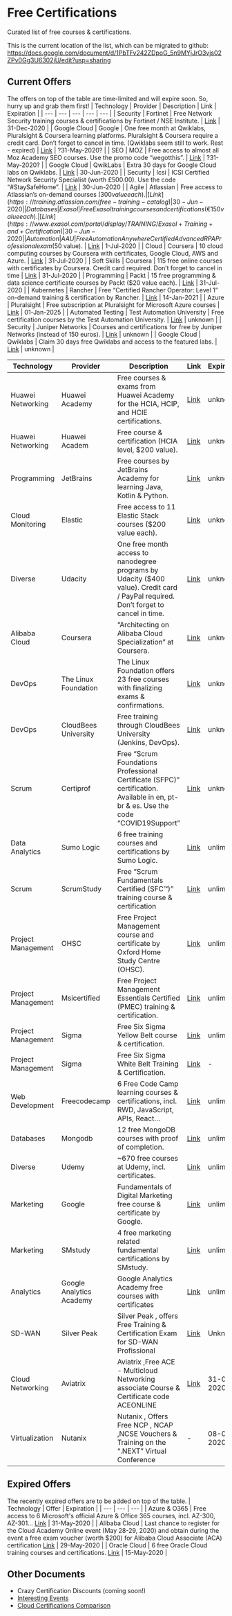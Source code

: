 # Free Certifications

Curated list of free courses &amp; certifications.

This is the current location of the list, which can be migrated to github: https://docs.google.com/document/d/1PbTFv242ZDpoG_5n9MYjJrO3vjs02ZPv0Gg3U6302jU/edit?usp=sharing

## Current Offers
The offers on top of the table are time-limited and will expire soon. So, hurry up and grab them first!
| Technology | Provider | Description | Link | Expiration |
| --- | --- | --- | --- | --- |
| Security | Fortinet | Free Network Security training courses & certifications by Fortinet / NSE Institute. | [Link](https://www.fortinet.com/corporate/about-us/newsroom/press-releases/2020/fortinet-makes-all-online-cybersecurity-training-courses-available-for-free.html) | 31-Dec-2020 |
| Google Cloud | Google | One free month at Qwiklabs, Pluralsight & Coursera learning platforms. Pluralsight & Coursera require a credit card. Don’t forget to cancel in time.   (Qwiklabs seem still to work. Rest - expired) | [Link](https://inthecloud.withgoogle.com/training-discount/register.html) | ?31-May-2020? |
| SEO | MOZ | Free access to almost all Moz Academy SEO courses. Use the promo code “wegotthis”. | [Link](https://academy.moz.com/) | ?31-May-2020? |
| Google Cloud | QwikLabs | Extra 30 days for Google Cloud labs on Qwiklabs. | [Link](https://go.qwiklabs.com/qwiklabs-free) | 30-Jun-2020 |
| Security | Icsi | ICSI Certified Network Security Specialist (worth £500.00). Use the code “#StaySafeHome”. | [Link](https://www.icsi.co.uk/courses/icsi-cnss-certified-network-security-specialist-covid-19) | 30-Jun-2020 |
| Agile | Atlassian | Free access to Atlassian’s on-demand courses ($300 value each). | [Link](https://training.atlassian.com/free-training-catalog) | 30-Jun-2020 |
| Databases | Exasol | Free Exasol training courses and certifications (€150 value each). | [Link](https://www.exasol.com/portal/display/TRAINING/Exasol+Training+and+Certification) | 30-Jun-2020 |
| Automation | AAU | Free Automation Anywhere Certified Advanced RPA Professional exam ($50 value). | [Link](https://university.automationanywhere.com/rpa-certification/advanced-rpa-professional-exam-enterprise-a2019/) | 1-Jul-2020 |
| Cloud | Coursera | 10 cloud computing courses by Coursera with certificates, Google Cloud, AWS and Azure. | [Link](https://coursera.org/share/f63a3a1dd8aad10a4ede6b3f7aa6a4ed) | 31-Jul-2020 |
| Soft Skills | Coursera | 115 free online courses with certificates by Coursera. Credit card required. Don’t forget to cancel in time | [Link](https://blog.coursera.org/coursera-together-free-online-learning-during-covid-19/) | 31-Jul-2020 |
| Programming | Packt | 15 free programming & data science certificate courses by Packt ($20 value each). | [Link](https://courses.packtpub.com/pages/free) | 31-Jul-2020 |
| Kubernetes | Rancher | Free “Certified Rancher Operator: Level 1” on-demand training & certification by Rancher. | [Link](https://academy.rancher.com/courses/course-v1:RANCHER+K101+2019/about) | 14-Jan-2021 |
| Azure | Pluralsight | Free subscription at Pluralsight for Microsoft Azure courses | [Link](https://www.pluralsight.com/partners/microsoft/azure) | 01-Jan-2025 |
| Automated Testing | Test Automation University | Free certification courses by the Test Automation University. | [Link](https://testautomationu.applitools.com/) | unknown |
| Security | Juniper Networks | Courses and certifications for free by Juniper Networks (instead of 150 euros). | [Link](https://learningportal.juniper.net/juniper/user_activity_info.aspx?id=11478) | unknown |
| Google Cloud | Qwiklabs | Claim 30 days free Qwiklabs and access to the featured labs. | [Link](https://go.qwiklabs.com/googlecloudsolutions) | unknown |

| Technology | Provider | Description | Link | Expiration |
| --- | --- | --- | --- | --- |
| Huawei Networking | Huawei Academy | Free courses & exams from Huawei Academy for the HCIA, HCIP, and HCIE certifications. | [Link](https://ilearningx.huawei.com/portal/courses) | unknown |
| Huawei Networking | Huawei Academ | Free course & certification (HCIA level, $200 value). | [Link](https://e.huawei.com/en/talent/#/ict/partner-details?consultationId=545&consClassCode=AUTH&consTypeCode=consulationRZZX&urlForm=certifi) | unknown |
| Programming | JetBrains | Free courses by JetBrains Academy for learning Java, Kotlin & Python. | [Link](https://www.jetbrains.com/academy/) | unknown |
| Cloud Monitoring | Elastic | Free access to 11 Elastic Stack courses ($200 value each). | [Link](https://www.elastic.co/training/free) | unknown | 
| Diverse | Udacity | One free month access to nanodegree programs by Udacity ($400 value). Credit card / PayPal required. Don’t forget to cancel in time. | [Link](https://blog.udacity.com/2020/03/one-month-free-on-nanodegrees.html) | unknown |
| Alibaba Cloud | Coursera | “Architecting on Alibaba Cloud Specialization” at Coursera. | [Link](https://www.coursera.org/specializations/alibabacloud) | unknown |
| DevOps | The Linux Foundation | The Linux Foundation offers 23 free courses with finalizing exams & confirmations. | [Link](https://training.linuxfoundation.org/resources/?_sft_content_type=free-course) | unknown |
| DevOps | CloudBees University | Free training through CloudBees University (Jenkins, DevOps). | [Link](https://standard.cbu.cloudbees.com/) | unknown |
| Scrum | Certiprof | Free “Scrum Foundations Professional Certificate (SFPC)” certification. Available in en, pt-br & es. Use the code “COVID19Support” | [Link](https://certiprof.com/pages/scrum-foundations-professional-certificate-sfpc-english) | unknown |
| Data Analytics | Sumo Logic | 6 free training courses and certifications by Sumo Logic. | [Link](https://www.sumologic.com/learn/certifications/) | unlimited |
| Scrum | ScrumStudy | Free “Scrum Fundamentals Certified (SFC™)” training course & certification | [Link](https://www.scrumstudy.com/certification/scrum-fundamentals-certified) | unlimited |
| Project Management | OHSC | Free Project Management course and certificate by Oxford Home Study Centre (OHSC). | [Link](https://www.oxfordhomestudy.com/courses/project-management-courses-online/free-online-courses-with-certificates-in-project-management) | unlimited |
| Project Management | Msicertified | Free Project Management Essentials Certified (PMEC) training & certification.  | [Link](https://www.msicertified.com/free-project-management-certification.html) | unlimited |
| Project Management | Sigma  | Free Six Sigma Yellow Belt course & certification. | [Link](http://www.6sigmastudy.com/Six-Sigma-Yellow-Belt.asp) | unlimited |
| Project Management | Sigma | Free Six Sigma White Belt Training & Certification. | [Link](https://www.sixsigmaonline.org/six-sigma-white-belt-certification/) | - |
| Web Development | Freecodecamp | 6 Free Code Camp learning courses & certifications, incl. RWD, JavaScript, APIs, React… | [Link](https://www.freecodecamp.org/) | unlimited |
| Databases | Mongodb | 12 free MongoDB courses with proof of completion. | [Link](https://university.mongodb.com/courses/catalog) | unlimited |
| Diverse | Udemy | ~670 free courses at Udemy, incl. certificates. | [Link](https://www.udemy.com/courses/free/) | unlimited |
| Marketing | Google | Fundamentals of Digital Marketing free course & certificate by Google. | [Link](https://learndigital.withgoogle.com/digitalgarage/course/digital-marketing) | unlimited |
| Marketing | SMstudy | 4 free marketing related fundamental certifications by SMstudy. | [Link](https://www.smstudy.com/freeresources/earn-4-free-certifications) | unlimited |
| Analytics | Google Analytics Academy | Google Analytics Academy free courses with certificates | [Link](https://analytics.google.com/analytics/academy/) | unlimited |
| SD-WAN | Silver Peak | Silver Peak , offers Free Training & Certification Exam for SD-WAN Profissional | [Link](https://www.silver-peak.com/support/training) | Unknown |
| Cloud Networking | Aviatrix  | Aviatrix ,Free ACE - Multicloud Networking associate Course & Certificate code ACEONLINE | [Link](https://aviatrix.teachable.com) | 31-08-2020 |
| Virtualization | Nutanix  | Nutanix , Offers Free NCP , NCAP ,NCSE Vouchers & Training on the “.NEXT” Virtual Conference | - | 08-09-2020 |

## Expired Offers
The recently expired offers are to be added on top of the table.
| Technology | Offer | Expiration | 
| --- | --- | --- |
| Azure & O365 | Free access to 6 Microsoft's official Azure & Office 365 courses, incl. AZ-300, AZ-301… [Link](https://www.greycampus.com/e-learning/microsoft-courses) | 31-May-2020 |
| Alibaba Cloud | Last chance to register for the Cloud Academy Online event (May 28-29, 2020) and obtain during the event a free exam voucher (worth $200) for Alibaba Cloud Associate (ACA) certification [Link](https://sg.alibabacloud.com/campaign/cloud-academy-online) | 29-May-2020 |
| Oracle Cloud | 6 free Oracle Cloud training courses and certifications. [Link](https://www.oracle.com/corporate/blog/free-certifications-oracle-oci-autonomous-033020.html) | 15-May-2020 |

## Other Documents

<ul>
  <li>Crazy Certification Discounts (coming soon!)</li>
  <li>
    <a target="_blank" href="https://docs.google.com/document/d/1CldCwA-lqgWTLUQk6Pq5aw1mtkBi7Mtj-m_LQVUFn8E/edit?usp=sharing">Interesting Events</a>
  </li>
  <li>
    <a target="_blank" href="https://docs.google.com/document/d/1nQDb_clgSPQ3KJNBCviIJdNwuRd5w8MDCiaMVfivWSs/edit?usp=sharing">Cloud Certifications Comparison</a>
  </li>
</ul>

